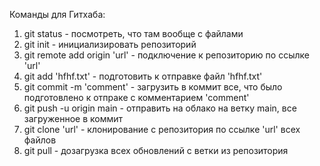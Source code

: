 Команды для Гитхаба:
1) git status - посмотреть, что там вообще с файлами
2) git init - инициализировать репозиторий
3) git remote add origin 'url' - подключение к репозиторию по ссылке 'url'
4) git add 'hfhf.txt' - подготовить к отправке файл 'hfhf.txt'
5) git commit -m 'comment' - загрузить в коммит все, что было подготовлено к отпраке с комментарием 'comment'
6) git push -u origin main - отправить на облако на ветку main, все загруженное в коммит
7) git clone 'url' - клонирование с репозитория по ссылке 'url' всех файлов
8) git pull - дозагрузка всех обновлений с ветки из репозитория

